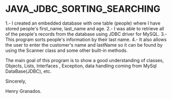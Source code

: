 JAVA_JDBC_SORTING_SEARCHING
========================

1.- I created an embedded database with one table (people)  where I have stored people's 
first_name, last_name and age.
2.- I was able to retrieve all of the people's records from the database using JDBC driver for MySQL.
3.- This program sorts people's information by their last name. 
4.- It also allows the user to enter the customer's name and lastName so it can be found by 
using the Scanner class and some other built-in methods.
 

The main goal of this program is to show a good understanding of classes, Objects, Lists, Interfaces , Exception,
data handling coming from MySql DataBase(JDBC), etc.

Sincerely,

Henry Granados.
